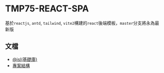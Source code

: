 # TMP75-REACT-SPA

基於`reactjs`, `antd`, `tailwind`, `vite2`構建的`react`後端模板，`master`分支將永為最新版

## 文檔

* [@jsl(基礎庫)](./docs/@jsl/README.md)
* [專案結構](./docs/project/README.md)
